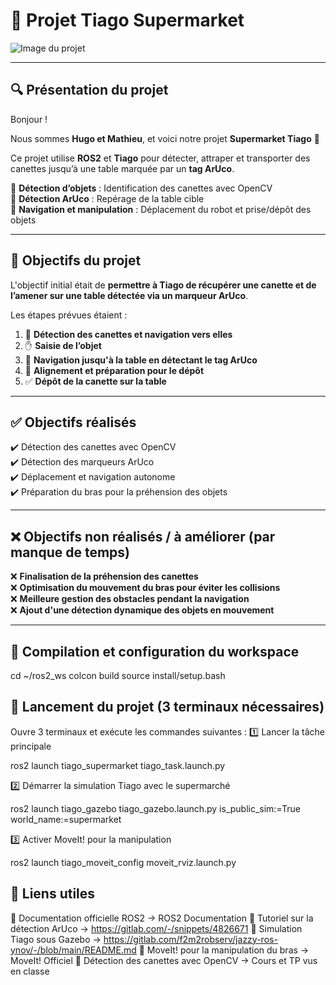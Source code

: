 # 🦾 Projet Tiago Supermarket  

![Image du projet](../../Pictures/tiago.png)


---

## 🔍 **Présentation du projet**  

Bonjour !  

Nous sommes **Hugo et Mathieu**, et voici notre projet **Supermarket Tiago** 🚀  

Ce projet utilise **ROS2** et **Tiago** pour détecter, attraper et transporter des canettes jusqu’à une table marquée par un **tag ArUco**.  

🔹 **Détection d’objets** : Identification des canettes avec OpenCV  
🔹 **Détection ArUco** : Repérage de la table cible  
🔹 **Navigation et manipulation** : Déplacement du robot et prise/dépôt des objets  

---

## 🎯 **Objectifs du projet**  

L'objectif initial était de **permettre à Tiago de récupérer une canette et de l’amener sur une table détectée via un marqueur ArUco**.  

Les étapes prévues étaient :  
1. 🥤 **Détection des canettes et navigation vers elles**  
2. ✋ **Saisie de l’objet**  
3. 🏃 **Navigation jusqu'à la table en détectant le tag ArUco**  
4. 🎯 **Alignement et préparation pour le dépôt**  
5. ✅ **Dépôt de la canette sur la table**  

---

## ✅ **Objectifs réalisés**  

✔️ Détection des canettes avec OpenCV  
✔️ Détection des marqueurs ArUco  
✔️ Déplacement et navigation autonome  
✔️ Préparation du bras pour la préhension des objets  

---

## ❌ **Objectifs non réalisés / à améliorer** (par manque de temps)  

❌ **Finalisation de la préhension des canettes**  
❌ **Optimisation du mouvement du bras pour éviter les collisions**  
❌ **Meilleure gestion des obstacles pendant la navigation**  
❌ **Ajout d'une détection dynamique des objets en mouvement**  

---

## 📌 Compilation et configuration du workspace

cd ~/ros2_ws
colcon build
source install/setup.bash

## 🎯 Lancement du projet (3 terminaux nécessaires)

Ouvre 3 terminaux et exécute les commandes suivantes :
1️⃣ Lancer la tâche principale

ros2 launch tiago_supermarket tiago_task.launch.py

2️⃣ Démarrer la simulation Tiago avec le supermarché

ros2 launch tiago_gazebo tiago_gazebo.launch.py is_public_sim:=True world_name:=supermarket

3️⃣ Activer MoveIt! pour la manipulation

ros2 launch tiago_moveit_config moveit_rviz.launch.py

## 🔗 Liens utiles

📌 Documentation officielle ROS2 → ROS2 Documentation
📌 Tutoriel sur la détection ArUco → https://gitlab.com/-/snippets/4826671
📌 Simulation Tiago sous Gazebo → https://gitlab.com/f2m2robserv/jazzy-ros-ynov/-/blob/main/README.md
📌 MoveIt! pour la manipulation du bras → MoveIt! Officiel
📌 Détection des canettes avec OpenCV → Cours et TP vus en classe
